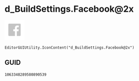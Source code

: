 # d_BuildSettings.Facebook@2x
![](/img/d_BuildSettings.Facebook@2x.png)

``` CSharp
EditorGUIUtility.IconContent("d_BuildSettings.Facebook@2x")
```
## GUID
```
1063348289580890539
```
